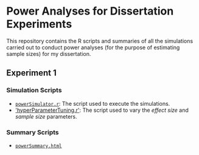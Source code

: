 # Power Analyses for Dissertation Experiments

This repository contains the R scripts and summaries of all the simulations carried out to conduct power analyses (for the purpose of estimating sample sizes) for my dissertation.

## Experiment 1

### Simulation Scripts  

* [`powerSimulator.r`](runSimulation/powerSimulator.r): The script used to execute the simulations.  
* ['hyperParameterTuning.r'](runSimulation/hyperParameterTuning.r'): The script used to vary the *effect size* and *sample size* parameters.

### Summary Scripts  

* [`powerSummary.html`](https://davebraun.org/dissertation/experiments/power/exp1/) 